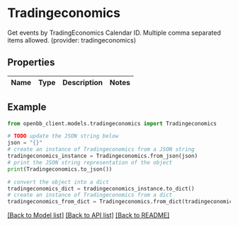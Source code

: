 # Tradingeconomics

Get events by TradingEconomics Calendar ID. Multiple comma separated items allowed. (provider: tradingeconomics)

## Properties

Name | Type | Description | Notes
------------ | ------------- | ------------- | -------------

## Example

```python
from openbb_client.models.tradingeconomics import Tradingeconomics

# TODO update the JSON string below
json = "{}"
# create an instance of Tradingeconomics from a JSON string
tradingeconomics_instance = Tradingeconomics.from_json(json)
# print the JSON string representation of the object
print(Tradingeconomics.to_json())

# convert the object into a dict
tradingeconomics_dict = tradingeconomics_instance.to_dict()
# create an instance of Tradingeconomics from a dict
tradingeconomics_from_dict = Tradingeconomics.from_dict(tradingeconomics_dict)
```
[[Back to Model list]](../README.md#documentation-for-models) [[Back to API list]](../README.md#documentation-for-api-endpoints) [[Back to README]](../README.md)


